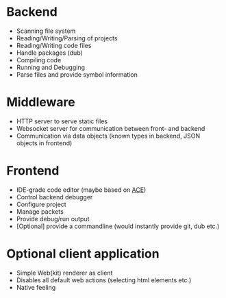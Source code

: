 # Backend

* Scanning file system
* Reading/Writing/Parsing of projects
* Reading/Writing code files
* Handle packages (dub)
* Compiling code
* Running and Debugging
* Parse files and provide symbol information

# Middleware

* HTTP server to serve static files
* Websocket server for communication between front- and backend
* Communication via data objects (known types in backend, JSON objects in frontend)

# Frontend

* IDE-grade code editor (maybe based on [ACE](http://ace.c9.io/))
* Control backend debugger
* Configure project
* Manage packets
* Provide debug/run output
* [Optional] provide a commandline (would instantly provide git, dub etc.)

# Optional client application

* Simple Web(kit) renderer as client 
* Disables all default web actions (selecting html elements etc.)
* Native feeling
